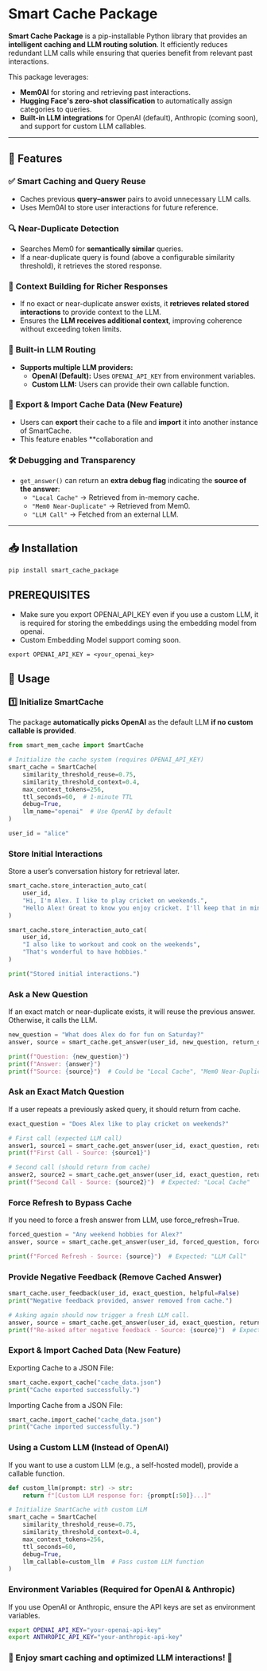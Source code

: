 # Smart Cache Package

**Smart Cache Package** is a pip-installable Python library that provides an **intelligent caching and LLM routing solution**. It efficiently reduces redundant LLM calls while ensuring that queries benefit from relevant past interactions.

This package leverages:
- **Mem0AI** for storing and retrieving past interactions.
- **Hugging Face's zero-shot classification** to automatically assign categories to queries.
- **Built-in LLM integrations** for OpenAI (default), Anthropic (coming soon), and support for custom LLM callables.

---

## 🚀 Features

### ✅ **Smart Caching and Query Reuse**
- Caches previous **query–answer** pairs to avoid unnecessary LLM calls.
- Uses Mem0AI to store user interactions for future reference.

### 🔍 **Near-Duplicate Detection**
- Searches Mem0 for **semantically similar** queries.
- If a near-duplicate query is found (above a configurable similarity threshold), it retrieves the stored response.

### 📄 **Context Building for Richer Responses**
- If no exact or near-duplicate answer exists, it **retrieves related stored interactions** to provide context to the LLM.
- Ensures the **LLM receives additional context**, improving coherence without exceeding token limits.

### 🔄 **Built-in LLM Routing**
- **Supports multiple LLM providers:**
  - **OpenAI (Default):** Uses `OPENAI_API_KEY` from environment variables.
  - **Custom LLM:** Users can provide their own callable function.
 
### 🔄 **Export & Import Cache Data (New Feature)**
- Users can **export** their cache to a file and **import** it into another instance of SmartCache.
- This feature enables **collaboration and 

### 🛠 **Debugging and Transparency**
- `get_answer()` can return an **extra debug flag** indicating the **source of the answer**:
  - `"Local Cache"` → Retrieved from in-memory cache.
  - `"Mem0 Near-Duplicate"` → Retrieved from Mem0.
  - `"LLM Call"` → Fetched from an external LLM.

---

## 📥 Installation


```bash
pip install smart_cache_package
```


## PREREQUISITES 
- Make sure you export OPENAI_API_KEY even if you use a custom LLM, it is required for storing the embeddings using the embedding model from openai.
- Custom Embedding Model support coming soon.
```
export OPENAI_API_KEY = <your_openai_key>
```


## 🚀 Usage

### **1️⃣ Initialize SmartCache**
The package **automatically picks OpenAI** as the default LLM **if no custom callable is provided**.

```python
from smart_mem_cache import SmartCache

# Initialize the cache system (requires OPENAI_API_KEY)
smart_cache = SmartCache(
    similarity_threshold_reuse=0.75,
    similarity_threshold_context=0.4,
    max_context_tokens=256,
    ttl_seconds=60,  # 1-minute TTL
    debug=True,
    llm_name="openai"  # Use OpenAI by default
)

user_id = "alice"

```

### Store Initial Interactions
Store a user’s conversation history for retrieval later.
```python
smart_cache.store_interaction_auto_cat(
    user_id, 
    "Hi, I'm Alex. I like to play cricket on weekends.", 
    "Hello Alex! Great to know you enjoy cricket. I'll keep that in mind."
)

smart_cache.store_interaction_auto_cat(
    user_id, 
    "I also like to workout and cook on the weekends", 
    "That's wonderful to have hobbies."
)

print("Stored initial interactions.")
```

### Ask a New Question
If an exact match or near-duplicate exists, it will reuse the previous answer. Otherwise, it calls the LLM.
```python
new_question = "What does Alex do for fun on Saturday?"
answer, source = smart_cache.get_answer(user_id, new_question, return_debug=True)

print(f"Question: {new_question}")
print(f"Answer: {answer}")
print(f"Source: {source}")  # Could be "Local Cache", "Mem0 Near-Duplicate", or "LLM Call"
```

### Ask an Exact Match Question
If a user repeats a previously asked query, it should return from cache.
```python
exact_question = "Does Alex like to play cricket on weekends?"

# First call (expected LLM call)
answer1, source1 = smart_cache.get_answer(user_id, exact_question, return_debug=True)
print(f"First Call - Source: {source1}")

# Second call (should return from cache)
answer2, source2 = smart_cache.get_answer(user_id, exact_question, return_debug=True)
print(f"Second Call - Source: {source2}")  # Expected: "Local Cache"
```

### Force Refresh to Bypass Cache
If you need to force a fresh answer from LLM, use force_refresh=True.

```python
forced_question = "Any weekend hobbies for Alex?"
answer, source = smart_cache.get_answer(user_id, forced_question, force_refresh=True, return_debug=True)

print(f"Forced Refresh - Source: {source}")  # Expected: "LLM Call"

```

### Provide Negative Feedback (Remove Cached Answer)
```python
smart_cache.user_feedback(user_id, exact_question, helpful=False)
print("Negative feedback provided, answer removed from cache.")

# Asking again should now trigger a fresh LLM call.
answer, source = smart_cache.get_answer(user_id, exact_question, return_debug=True)
print(f"Re-asked after negative feedback - Source: {source}")  # Expected: "LLM Call"

```

### Export & Import Cached Data (New Feature)
Exporting Cache to a JSON File:
```python
smart_cache.export_cache("cache_data.json")
print("Cache exported successfully.")
```
Importing Cache from a JSON File:
```python
smart_cache.import_cache("cache_data.json")
print("Cache imported successfully.")
```

### Using a Custom LLM (Instead of OpenAI)
If you want to use a custom LLM (e.g., a self-hosted model), provide a callable function.
```python
def custom_llm(prompt: str) -> str:
    return f"[Custom LLM response for: {prompt[:50]}...]"

# Initialize SmartCache with custom LLM
smart_cache = SmartCache(
    similarity_threshold_reuse=0.75,
    similarity_threshold_context=0.4,
    max_context_tokens=256,
    ttl_seconds=60,
    debug=True,
    llm_callable=custom_llm  # Pass custom LLM function
)
```

### Environment Variables (Required for OpenAI & Anthropic)
If you use OpenAI or Anthropic, ensure the API keys are set as environment variables.
```bash
export OPENAI_API_KEY="your-openai-api-key"
export ANTHROPIC_API_KEY="your-anthropic-api-key"
```
### 🚀 Enjoy smart caching and optimized LLM interactions! 🚀

